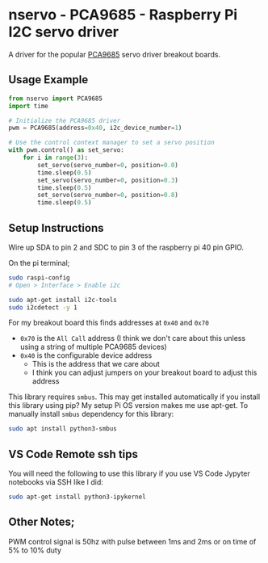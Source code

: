 # nservo - PCA9685 - Raspberry Pi I2C servo driver

A driver for the popular
[PCA9685](https://cdn-shop.adafruit.com/datasheets/PCA9685.pdf) servo driver
breakout boards.

## Usage Example

```python
from nservo import PCA9685
import time

# Initialize the PCA9685 driver
pwm = PCA9685(address=0x40, i2c_device_number=1)

# Use the control context manager to set a servo position
with pwm.control() as set_servo:
    for i in range(3):
        set_servo(servo_number=0, position=0.0)
        time.sleep(0.5)
        set_servo(servo_number=0, position=0.3)
        time.sleep(0.5)
        set_servo(servo_number=0, position=0.8)
        time.sleep(0.5)
```

## Setup Instructions

Wire up SDA to pin 2 and SDC to pin 3 of the raspberry pi 40 pin GPIO.

On the pi terminal;

```bash
sudo raspi-config
# Open > Interface > Enable i2c
```

```bash
sudo apt-get install i2c-tools
sudo i2cdetect -y 1
```
For my breakout board this finds addresses at `0x40` and `0x70`

- `0x70` is the `All Call` address (I think we don't care about this unless
  using a string of multiple PCA9685 devices)
- `0x40` is the configurable device address
  - This is the address that we care about 
  - I think you can adjust jumpers on your breakout board to adjust this address

This library requires `smbus`. This may get installed automatically if you
install this library using pip? My setup Pi OS version makes me use apt-get. To
manually install `smbus` dependency for this library:

```bash
sudo apt install python3-smbus
```

## VS Code Remote ssh tips

You will need the following to use this library if you use VS Code Jypyter
notebooks via SSH like I did:

```bash
sudo apt-get install python3-ipykernel
```

## Other Notes;

PWM control signal is 50hz with pulse between 1ms and 2ms
or on time of 5% to 10% duty